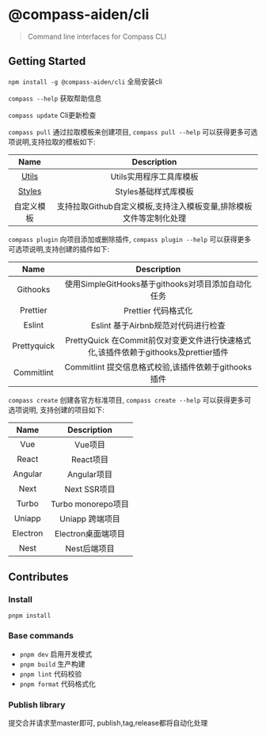 # @compass-aiden/cli

> Command line interfaces for Compass CLI

## Getting Started

`npm install -g @compass-aiden/cli` 全局安装cli

`compass --help` 获取帮助信息

`compass update` Cli更新检查

`compass pull` 通过拉取模板来创建项目, `compass pull --help` 可以获得更多可选项说明,支持拉取的模板如下:

|                                  Name                                   |                            Description                             |
| :---------------------------------------------------------------------: | :----------------------------------------------------------------: |
|  [Utils](https://github.com/Aiden-FE/compass-template/tree/temp/utils)  |                      Utils实用程序工具库模板                       |
| [Styles](https://github.com/Aiden-FE/compass-template/tree/temp/styles) |                        Styles基础样式库模板                        |
|                               自定义模板                                | 支持拉取Github自定义模板,支持注入模板变量,排除模板文件等定制化处理 |

`compass plugin` 向项目添加或删除插件, `compass plugin --help` 可以获得更多可选项说明,支持创建的插件如下:

|    Name     |                                     Description                                     |
| :---------: | :---------------------------------------------------------------------------------: |
|  Githooks   |                 使用SimpleGitHooks基于githooks对项目添加自动化任务                  |
|  Prettier   |                                 Prettier 代码格式化                                 |
|   Eslint    |                         Eslint 基于Airbnb规范对代码进行检查                         |
| Prettyquick | PrettyQuick 在Commit前仅对变更文件进行快速格式化,该插件依赖于githooks及prettier插件 |
| Commitlint  |                Commitlint 提交信息格式校验,该插件依赖于githooks插件                 |

`compass create` 创建各官方标准项目, `compass create --help` 可以获得更多可选项说明, 支持创建的项目如下:

|   Name   |    Description     |
| :------: | :----------------: |
|   Vue    |      Vue项目       |
|  React   |     React项目      |
| Angular  |    Angular项目     |
|   Next   |    Next SSR项目    |
|  Turbo   | Turbo monorepo项目 |
|  Uniapp  |  Uniapp 跨端项目   |
| Electron | Electron桌面端项目 |
|   Nest   |    Nest后端项目    |

## Contributes

### Install

`pnpm install`

### Base commands

- `pnpm dev` 启用开发模式
- `pnpm build` 生产构建
- `pnpm lint` 代码校验
- `pnpm format` 代码格式化

### Publish library

提交合并请求至master即可, publish,tag,release都将自动化处理
